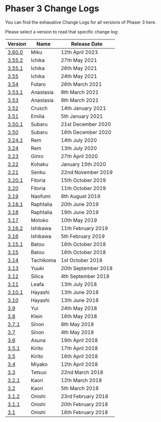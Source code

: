 # Phaser 3 Change Logs

You can find the exhaustive Change Logs for all versions of Phaser 3 here.

Please select a version to read that specific change log:

| Version | Name | Release Date |
| ------- | ---- | ------------ |
| [3.60.0](3.60/CHANGELOG-v3.60.md) | Miku | 12th April 2023 |
| [3.55.2](3.55.2/CHANGELOG-v3.55.2.md) | Ichika | 27th May 2021 |
| [3.55.1](3.55.1/CHANGELOG-v3.55.1.md) | Ichika | 26th May 2021 |
| [3.55](3.55/CHANGELOG-v3.55.md) | Ichika | 24th May 2021 |
| [3.54](3.54/CHANGELOG-v3.54.md) | Futaro | 26th March 2021 |
| [3.53.1](3.53.1/CHANGELOG-v3.53.1.md) | Anastasia | 8th March 2021 |
| [3.53](3.53/CHANGELOG-v3.53.md) | Anastasia | 8th March 2021 |
| [3.52](3.52/CHANGELOG-v3.52.md) | Crusch | 14th January 2021 |
| [3.51](3.51/CHANGELOG-v3.51.md) | Emilia | 5th January 2021 |
| [3.50.1](3.50.1/CHANGELOG-v3.50.1.md) | Subaru | 21st December 2020 |
| [3.50](3.50/CHANGELOG-v3.50.md) | Subaru | 16th December 2020 |
| [3.24.1](3.24.1/CHANGELOG-v3.24.1.md) | Rem | 14th July 2020 |
| [3.24](3.24/CHANGELOG-v3.24.md) | Rem | 13th July 2020 |
| [3.23](3.23/CHANGELOG-v3.23.md) | Ginro | 27th April 2020 |
| [3.22](3.22/CHANGELOG-v3.22.md) | Kohaku | January 15th 2020 |
| [3.21](3.21/CHANGELOG-v3.21.md) | Senku | 22nd November 2019 |
| [3.20.1](3.20.1/CHANGELOG-v3.20.1.md) | Fitoria | 15th October 2019 |
| [3.20](3.20/CHANGELOG-v3.20.md) | Fitoria | 11th October 2019 |
| [3.19](3.19/CHANGELOG-v3.19.md) | Naofumi | 8th August 2019 |
| [3.18.1](3.18.1/CHANGELOG-v3.18.1.md) | Raphtalia | 20th June 2019 |
| [3.18](3.18/CHANGELOG-v3.18.md) | Raphtalia | 19th June 2019 |
| [3.17](3.17/CHANGELOG-v3.17.md) | Motoko | 10th May 2019 |
| [3.16.2](3.16.2/CHANGELOG-v3.16.2.md) | Ishikawa | 11th February 2019 |
| [3.16](3.16/CHANGELOG-v3.16.md) | Ishikawa | 5th February 2019 |
| [3.15.1](3.15.1/CHANGELOG-v3.15.1.md) | Batou | 16th October 2018 |
| [3.15](3.15/CHANGELOG-v3.15.md) | Batou | 16th October 2018 |
| [3.14](3.14/CHANGELOG-v3.14.md) | Tachikoma | 1st October 2018 |
| [3.13](3.13/CHANGELOG-v3.13.md) | Yuuki | 20th September 2018 |
| [3.12](3.12/CHANGELOG-v3.12.md) | Silica | 4th September 2018 |
| [3.11](3.11/CHANGELOG-v3.11.md) | Leafa | 13th July 2018 |
| [3.10.1](3.10.1/CHANGELOG-v3.10.1.md) | Hayashi | 13th June 2018 |
| [3.10](3.10/CHANGELOG-v3.10.md) | Hayashi | 13th June 2018 |
| [3.9](3.9/CHANGELOG-v3.9.md) | Yui | 24th May 2018 |
| [3.8](3.8/CHANGELOG-v3.8.md) | Klein | 16th May 2018 |
| [3.7.1](3.7.1/CHANGELOG-v3.7.1.md) | Sinon | 8th May 2018 |
| [3.7](3.7/CHANGELOG-v3.7.md) | Sinon | 4th May 2018 |
| [3.6](3.6/CHANGELOG-v3.6.md) | Asuna | 19th April 2018 |
| [3.5.1](3.5.1/CHANGELOG-v3.5.1.md) | Kirito | 17th April 2018 |
| [3.5](3.5/CHANGELOG-v3.5.md) | Kirito | 16th April 2018 |
| [3.4](3.4/CHANGELOG-v3.4.md) | Miyako | 12th April 2018 |
| [3.3](3.3/CHANGELOG-v3.3.md) | Tetsuo | 22nd March 2018 |
| [3.2.1](3.2.1/CHANGELOG-v3.2.1.md) | Kaori | 12th March 2018 |
| [3.2](3.2/CHANGELOG-v3.2.md) | Kaori | 5th March 2018 |
| [3.1.2](3.1.2/CHANGELOG-v3.1.2.md) | Onishi | 23rd February 2018 |
| [3.1.1](3.1.1/CHANGELOG-v3.1.1.md) | Onishi | 20th February 2018 |
| [3.1](3.1/CHANGELOG-v3.1.md) | Onishi | 16th February 2018 |
